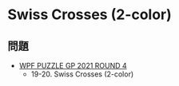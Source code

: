 # Swiss Crosses (2-color)

## 問題
- [WPF PUZZLE GP 2021 ROUND 4](../questions/wpfpgp2021-4.md)
	- 19-20. Swiss Crosses (2-color)

